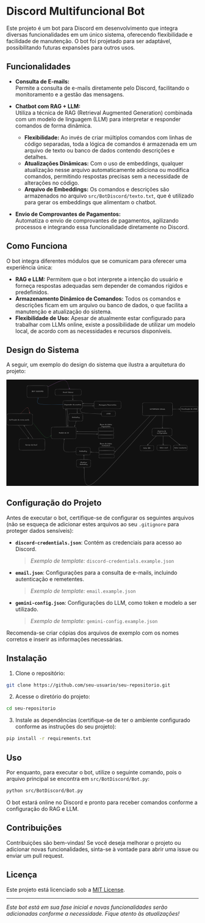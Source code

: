 # Discord Multifuncional Bot

Este projeto é um bot para Discord em desenvolvimento que integra diversas funcionalidades em um único sistema, oferecendo flexibilidade e facilidade de manutenção. O bot foi projetado para ser adaptável, possibilitando futuras expansões para outros usos.

## Funcionalidades

- **Consulta de E-mails:**  
  Permite a consulta de e-mails diretamente pelo Discord, facilitando o monitoramento e a gestão das mensagens.

- **Chatbot com RAG + LLM:**  
  Utiliza a técnica de RAG (Retrieval Augmented Generation) combinada com um modelo de linguagem (LLM) para interpretar e responder comandos de forma dinâmica.  
  - **Flexibilidade:** Ao invés de criar múltiplos comandos com linhas de código separadas, toda a lógica de comandos é armazenada em um arquivo de texto ou banco de dados contendo descrições e detalhes.  
  - **Atualizações Dinâmicas:** Com o uso de embeddings, qualquer atualização nesse arquivo automaticamente adiciona ou modifica comandos, permitindo respostas precisas sem a necessidade de alterações no código.
  - **Arquivo de Embeddings:** Os comandos e descrições são armazenados no arquivo `src/BotDiscord/texto.txt`, que é utilizado para gerar os embeddings que alimentam o chatbot.

- **Envio de Comprovantes de Pagamentos:**  
  Automatiza o envio de comprovantes de pagamentos, agilizando processos e integrando essa funcionalidade diretamente no Discord.

## Como Funciona

O bot integra diferentes módulos que se comunicam para oferecer uma experiência única:
- **RAG e LLM:** Permitem que o bot interprete a intenção do usuário e forneça respostas adequadas sem depender de comandos rígidos e predefinidos.
- **Armazenamento Dinâmico de Comandos:** Todos os comandos e descrições ficam em um arquivo ou banco de dados, o que facilita a manutenção e atualização do sistema.
- **Flexibilidade de Uso:** Apesar de atualmente estar configurado para trabalhar com LLMs online, existe a possibilidade de utilizar um modelo local, de acordo com as necessidades e recursos disponíveis.

## Design do Sistema

A seguir, um exemplo do design do sistema que ilustra a arquitetura do projeto:

![System Designer](https://raw.githubusercontent.com/Natsuzera/DiscordAI-Bot/master/images/ragbotsystem.png)

## Configuração do Projeto

Antes de executar o bot, certifique-se de configurar os seguintes arquivos (não se esqueça de adicionar estes arquivos ao seu `.gitignore` para proteger dados sensíveis):

- **`discord-credentials.json`**: Contém as credenciais para acesso ao Discord.  
  > *Exemplo de template:* `discord-credentials.example.json`

- **`email.json`**: Configurações para a consulta de e-mails, incluindo autenticação e remetentes.  
  > *Exemplo de template:* `email.example.json`

- **`gemini-config.json`**: Configurações do LLM, como token e modelo a ser utilizado.  
  > *Exemplo de template:* `gemini-config.example.json`

Recomenda-se criar cópias dos arquivos de exemplo com os nomes corretos e inserir as informações necessárias.

## Instalação

1. Clone o repositório:
```bash
git clone https://github.com/seu-usuario/seu-repositorio.git
```

2. Acesse o diretório do projeto:
```bash
cd seu-repositorio
```

3. Instale as dependências (certifique-se de ter o ambiente configurado conforme as instruções do seu projeto):
```bash
pip install -r requirements.txt
```

## Uso

Por enquanto, para executar o bot, utilize o seguinte comando, pois o arquivo principal se encontra em `src/BotDiscord/Bot.py`:
```bash
python src/BotDiscord/Bot.py
```

O bot estará online no Discord e pronto para receber comandos conforme a configuração do RAG e LLM.

## Contribuições

Contribuições são bem-vindas! Se você deseja melhorar o projeto ou adicionar novas funcionalidades, sinta-se à vontade para abrir uma issue ou enviar um pull request.

## Licença

Este projeto está licenciado sob a [MIT License](LICENSE).

---

*Este bot está em sua fase inicial e novas funcionalidades serão adicionadas conforme a necessidade. Fique atento às atualizações!*
